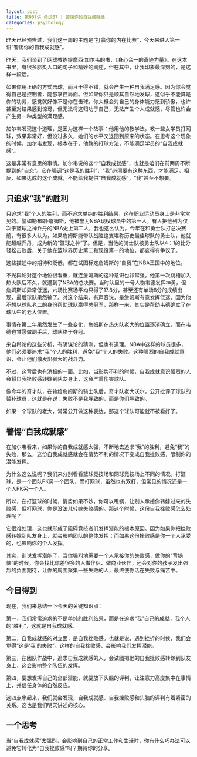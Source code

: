 ```yaml
---
layout: post
title: 第007讲 命运07 | 警惕你的自我成就感
categories: psychology
---
```


昨天已经预告过，我们这一周的主题是“打赢你的内在比赛”，今天来进入第一讲“警惕你的自我成就感”。

昨天，我们谈到了网球教练提摩西·加尔韦的书，《身心合一的奇迹力量》。在这本书里，有很多脍炙人口的句子和精妙的阐述，但在其中，让我印象最深刻的，是这样一段话。

如果你用正确的方式击球，而且干得不错，就会产生一种自我满足感。因为你会觉得自己是控制者，能够掌控局面。但如果你只是顺其自然地发球，这似乎不能算是你的功劳，感觉就好像不是你在击球。你大概会对自己的身体能力感到骄傲，也许甚至对结果感到惊讶，但无法将这归功于自己，无法产生个人成就感，尽管也许会产生另一种类型的满足感。

加尔韦发现这个道理，是因为这样一个故事：他用他的教学法，教一些女学员打网球，效果非常好，但没过多久，她们的水平又退回到原来的状态。在思考这个现象的时候，加尔韦发现，根本在于，他教的打球方法，不能满足学员的“自我成就感”。

这是非常有意思的事情。加尔韦说的这个“自我成就感”，也就是咱们在前两周不断提到的“自恋”。它在强调“这是我的胜利”，“我”必须要有这种东西，才能满足。相反，如果达成的这个成就，不能给我提供“自我成就感”，“我”甚至不想要。

## 只追求“我”的胜利

只追求“我”个人的胜利，而不追求单纯的胜利结果，这在职业运动员身上是非常常见的。譬如勒布朗·詹姆斯，他被誉为NBA现役球员中的第一人，有人把他列为仅次于篮球之神乔丹的NBA史上第二人，我也这么认为。今年在和勇士队打总决赛前，有很多人认为，如果詹姆斯能带队战胜这支堪称历史最佳球队的勇士队，他就能超越乔丹，成为新的“篮球之神”了。但是，当他的骑士队被勇士队以4：1的比分轻松击败后，关于他在篮球界历史第二和现役第一的地位，都变得有争议了。

这些描述中的期待和贬低，都在试图标定詹姆斯的“自我”在NBA王国中的地位。

不光舆论对这个地位很看重，就连詹姆斯的这种意识也非常强。他第一次跳槽加入热火队后不久，就遇到了NBA的总决赛。当时队里的一号人物韦德发挥神勇，但詹姆斯却异常低迷，六场比赛场平均只得了17.8分，甚至还有单场8分的成绩出现，最后球队果然输了。对这个结果，有声音说，是詹姆斯有意发挥低迷，因为他不想以球队老二的身份帮助球队赢得总冠军，那样一来，其实是帮助韦德确立了在球队中的老大位置。

事情在第二年果然发生了一些变化，詹姆斯在热火队老大的位置逐渐确立，而在韦德也甘愿做副手后，球队终于夺冠。

来自舆论的这些分析，有阴谋论的猜测，但也有道理。NBA中这样的球员很多，他们必须要追求“我”个人的胜利，避免“我“个人的失败。这种强烈的自我成就意识，会让他们激发出强大的战斗力。

不过，这背后也有消极的一面。比如，当形势不利的时候，自我成就意识强烈的人会将自我挫败感转嫁到队友身上，这会严重伤害球队。

像今年的奇才队，在输给詹姆斯的骑士队后，奇才队老大沃尔，公开批评了球队的替补球员，这就是在说：失败不是我导致的，而是你们导致的。

如果一个球队的老大，常常公开做这种表达，那这个球队可能就不被看好了。

## 警惕“自我成就感”

在加尔韦看来，如果你的自我成就感太强，不断地去追求“我”的胜利，避免“我”的失败，那么，这份自我成就感就会在情势不利的情况下变成自我挫败感，限制你的潜能发挥。

为什么这么说呢？我们来分别看看篮球竞技场和网球竞技场上不同的情况。打篮球，是一个团队PK另一个团队，而打网球，虽然也有双打，但常见的情况还是一个人PK另一个人。

所以，在打篮球的时候，情势如果不妙，你可以甩锅，让别人承接你转嫁过来的失败感，但打网球，你是没法儿转嫁失败感的。那这个时候，这份自我挫败感怎么处理呢？

它很难处理，这也就形成了阻碍竞技者们发挥潜能的根本原因。因为如果你把挫败感转嫁到队友身上，就会影响团队的整体发挥；而如果这份挫败感是你一个人承受的，也影响你的个人发挥。    

其实，别说发挥潜能了，当你强烈地需要一个人承接你的失败感，做你的“背锅侠”的时候，你会找比你差很多的人做伴侣、做商业伙伴，还会对你的孩子发出强烈的负面期待，让你的周围聚集一些失败的人，最终使你活在失败与痛苦中。

## 今日得到

现在，我们来总结一下今天的关键知识点：

第一，我们常常追求的不是单纯的胜利结果，而是在追求“我”自己的成就，我个人的“胜利”，这就是自我成就感。

第二，自我成就感的对立面，是自我挫败感。也就是说，遇到挫折的时候，我们会觉得“这是‘我’的失败”。这样的自我挫败感，会影响我们发挥潜能。

第三，在团队作战中，追求自我成就感的人，会试图把他的自我挫败感转嫁到队友身上，这会影响整个队伍的发挥。

第四，要想发挥自己的全部潜能，就要放下头脑的评判，让注意力高度集中在事情上，并信任身体的自然反应。

这四点串起来，我们就会发现，自我成就感、自我挫败感和头脑的评判有着紧密的关系。这也是我们明天讲述的核心。

## 一个思考

当“自我成就感”太强烈，会影响到自己的正常工作和生活时，你有什么巧办法可以避免它转化为“自我挫败感”吗？期待你的分享。
